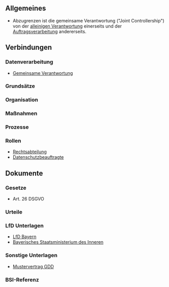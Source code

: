 ## Allgemeines
- Abzugrenzen ist die gemeinsame Verantwortung ("Joint Controllership") von der [alleinigen Verantwortung](../Datenverarbeitung/Alleinige-Verantwortung.md) einerseits und der [Auftragsverarbeitung](../Datenverarbeitung/Auftragsverarbeitung.md) andererseits.
## Verbindungen
### Datenverarbeitung
- [Gemeinsame Verantwortung](../Datenverarbeitung/Gemeinsame-Verantwortung.md)
### Grundsätze
### Organisation
### Maßnahmen
### Prozesse
### Rollen
- [Rechtsabteilung](../Organisation/Rolle-Rechtsabteilung.md)
- [Datenschutzbeauftragte](../Organisation/Rolle-DSB.md)
## Dokumente
### Gesetze
- Art. 26 DSGVO
### Urteile
### LfD Unterlagen
- [LfD Bayern](https://www.baden-wuerttemberg.datenschutz.de/wp-content/uploads/2019/05/190521_Vertragsmuster-Art-26.docx)
- [Bayerisches Staatsministerium des Inneren](https://www.stmi.bayern.de/assets/stmi/sus/datensicherheit/muster_einer_vereinbarung_zur_regelung_gemeinsamer_verantwortlichkeit.docx)
### Sonstige Unterlagen
- [Mustervertrag GDD](https://www.gdd.de/downloads/praxishilfen/GDDPraxishilfe_15_JointControllership_1.0.pdf)
### BSI-Referenz